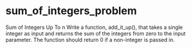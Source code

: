 # sum_of_integers_problem

Sum of Integers Up To n
    Write a function, add_it_up(), that takes a single integer as input
    and returns the sum of the integers from zero to the input parameter.
    The function should return 0 if a non-integer is passed in.
